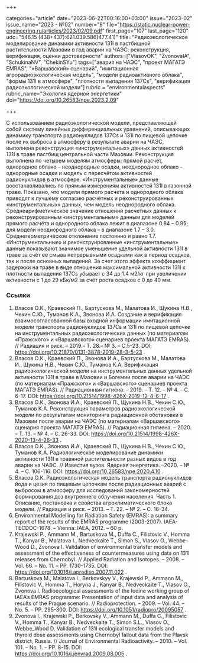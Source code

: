 +++

categories="article"
date="2023-06-22T00:16:00+03:00"
issue="2023-02"
issue_name="2023 - №02"
number="9"
file="https://static.nuclear-power-engineering.ru/articles/2023/02/09.pdf"
first_page="107"
last_page="120"
udc="546.15 (438+437):621.039.586(477.41)"
title="Радиоэкологическое моделирование динамики активности 131I в пастбищной растительности Мазовии в год аварии на ЧАЭС: реконструкция, верификация, оценки достоверности"
authors=["VlasovOK", "ZvonovaIA", "SchukinaNV", "ChekinSYu"]
tags=["авария на ЧАЭС", "проект МАГАТЭ EMRAS", "«Варшавский» сценарий", "имитационная агрорадиоэкологическая модель", "модели радиоактивного облака", "формы 131I в атмосфере", "плотности выпадения 137Cs", "верификация радиоэкологической модели"]
rubric = "environmentalaspects"
rubric_name="Экология ядерной энергетики"
doi="https://doi.org/10.26583/npe.2023.2.09"

+++

С использованием радиоэкологической модели, представляющей собой систему линейных дифференциальных уравнений, описывающих динамику транспорта радионуклидов 137Cs и 131I по пищевой цепочке после их выброса в атмосферу в результате аварии на ЧАЭС, выполнена реконструкция «инструментальных» данных активностей 131I в траве пастбищ центральной части Мазовии. Реконструкция выполнена по четырем моделям атмосферы: прямой расчёт, однородное облако – неоднородные осадки, неоднородное облако – однородные осадки и модель с пересчётом активностей радионуклидов в атмосфере. «Инструментальные» данные восстанавливались по прямым измерениям активностей 131I в газонной траве. Показано, что модели прямого расчета и однородного облака приводят к лучшему согласию расчётных и реконструированных «инструментальных» данных, чем модель неоднородного облака. Среднеарифметическое значение отношений расчетных данных к реконструированным «инструментальным» данным для моделей прямого расчёта и однородного облака лежит в диапазоне 0.84 – 0.95; для модели неоднородного облака – в диапазоне 1.7 – 3.0. Среднегеометрическое отклонение постоянно и равно 1.7. «Инструментальные» и реконструированные «инструментальные» данные показывают значимое уменьшение удельной активности 131I в траве за счёт ее смыва непрерывными осадками как в период осадков, так и после основных выпадений. За счет этого эффекта коэффициент задержки на траве в виде отношения максимальной активности 131I к плотности выпадения 137Cs убывает с 34 до 1.4 м2/кг при увеличении активности с 1 до 29 кБк/м2 за счёт роста осадков с 0 до 40 мм.

### Ссылки

1. Власов О.К., Краевский П., Бартускова М., Малатова И., Щукина Н.В., Чекин С.Ю., Туманов К.А., Звонова И.А. Создание и верификация взаимосогласованной базы входной информации имитационной модели транспорта радионуклидов 137Cs и 131I по пищевой цепочке на инструментальных радиоэкологических данных (по материалам «Пражского» и «Варшавского» сценариев проекта МАГАТЭ EMRAS). // Радиация и риск. – 2019.– T. 28.– № 3. – C.5-23. DOI: https://doi.org/10.21870/0131-3878-2019-28-3-5-23 .
2. Власов О.К., Краевский П., Звонова И.А., Бартускова М., Малатова И., Щукина Н.В., Чекин С.Ю., Туманов К.А. Верификация радиоэкологической модели на инструментальных данных удельной активности 131I в траве в Мазовии и Богемии после аварии на ЧАЭС (по материалам «Пражского» и «Варшавского» сценариев проекта МАГАТЭ EMRAS). // Радиационная гигиена. – 2019. – Т. 12. – № 4. – С. 6-17. DOI: https://doi.org/10.21514/1998-426X-2019-12-4-6-17 .
3. Власов О.К., Звонова И.А., Краевский П., Щукина Н.В., Чекин С.Ю., Туманов К.А. Реконструкция параметров радиоэкологической модели по результатам мониторинга радиационной обстановки в Мазовии после аварии на ЧАЭС (по материалам «Варшавского» сценария проекта МАГАТЭ EMRAS). // Радиационная гигиена. – 2020. – Т. 13. – № 4. – С. 26-33. DOI: https://doi.org/10.21514/1998-426X-2020-13-4-26-33 .
4. Власов О.К., Звонова И.А., Краевский П., Щукина Н.В., Чекин С.Ю., Туманов К.А. Радиологическое моделирование динамики активности 131I в травяной растительности разных видов в год аварии на ЧАЭС. // Известия вузов. Ядерная энергетика. –2020. – № 4. – С. 106-116. DOI: https://doi.org/10.26583/npe.2020.4.10 .
5. Власов О.К. Радиоэкологическая модель транспорта радионуклидов йода и цезия по пищевым цепочкам после радиационных аварий с выбросом в атмосферу для исследований закономерностей формирования доз внутреннего облучения населения. Часть 1. Описание, постановка и свойства агроклиматического блока модели. // Радиация и риск. – 2013. – Т. 22. – № 2. – С. 16-34.
6. Environmental Modelling for Radiation Safety (EMRAS): a summary report of the results of the EMRAS programme (2003-2007). IAEA-TECDOC-1678. – Vienna: IAEA, 2012. – 60 p.
7. Krajewski P., Ammann M., Bartuskova M., Duffa C., Filistovic V., Homma T., Kanyar B., Malatova I., Nedveckaite T., Simon S., Vlasov O., Webbe-Wood D., Zvonova I. Validation of environmental transfer models and assessment of the effectiveness of countermeasures using data on 131I releases from Chernobyl. // Applied Radiation and Isotopes. – 2008. – Vol. 66. – No. 11. – PP. 1730-1735. DOI: https://doi.org/10.1016/j.apradiso.2007.11.022 .
8. Bartuskova M., Malatova I., Berkovskyy V., Krajewski P., Ammann M., Filistovic V., Homma T., Horyna J., Kanyar B., Nedveckaite T., Vlasov O., Zvonova I. Radioecological assessments of the Iodine working group of IAEA’s EMRAS programme: Presentation of input data and analysis of results of the Prague scenario. // Radioprotection. – 2009. – Vol. 44. – No. 5. – PP. 295-300. DOI: https://doi.org/10.1051/radiopro/20095057 .
9. Zvonova I., Krajewski P., Berkovsky V., Ammann M., Duffa C., Filistovic V., Homma T., Kanyar B., Nedveckaite T., Simon S.L., Vlasov O., Webbe_Wood D. Validation of 131I ecological transfer models and thyroid dose assessments using Chernobyl fallout data from the Plavsk district, Russia. // Journal of Environmental Radioactivity. – 2010. – Vol. 101. – No. 1. – PP. 8-15. DOI: https://doi.org/10.1016/j.jenvrad.2009.08.005 .